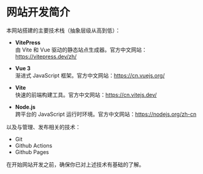 # 网站开发简介

本网站搭建的主要技术栈（抽象层级从高到低）：

- **VitePress**<br/>
  由 Vite 和 Vue 驱动的静态站点生成器。官方中文网站：<https://vitepress.dev/zh/>

- **Vue 3**<br/>
  渐进式 JavaScript 框架。官方中文网站：<https://cn.vuejs.org/>

- **Vite**<br/>
  快速的前端构建工具。官方中文网站：<https://cn.vitejs.dev/>

- **Node.js**<br/>
  跨平台的 JavaScript 运行时环境。官方中文网站：<https://nodejs.org/zh-cn>

以及与管理、发布相关的技术：

- Git
- Github Actions
- Github Pages

在开始网站开发之前，确保你已对上述技术有基础的了解。
